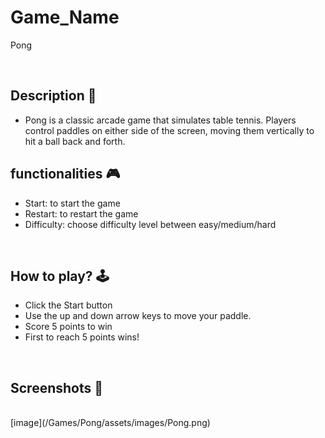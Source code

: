 # **Game_Name** 

Pong

<br>

## **Description 📃**
- Pong is a classic arcade game that simulates table tennis. Players control paddles on either side of the screen, moving them vertically to hit a ball back and forth.
 

## **functionalities 🎮**
- Start: to start the game
- Restart: to restart the game
- Difficulty: choose difficulty level between easy/medium/hard

<br>

## **How to play? 🕹️**
- Click the Start button
- Use the up and down arrow keys to move your paddle.
- Score 5 points to win
- First to reach 5 points wins!

<br>

## **Screenshots 📸**

<br>
[image](/Games/Pong/assets/images/Pong.png)

